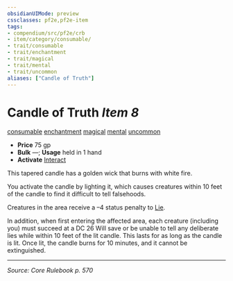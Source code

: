 ```yaml
---
obsidianUIMode: preview
cssclasses: pf2e,pf2e-item
tags:
- compendium/src/pf2e/crb
- item/category/consumable/
- trait/consumable
- trait/enchantment
- trait/magical
- trait/mental
- trait/uncommon
aliases: ["Candle of Truth"]
---
```

# Candle of Truth *Item 8*  
[consumable](rules/traits/consumable.md "Consumable Item Trait")  [enchantment](rules/traits/enchantment.md "Enchantment School Trait")  [magical](rules/traits/magical.md "Magical Item Trait")  [mental](rules/traits/mental.md "Mental Effect Trait")  [uncommon](rules/traits/uncommon.md "Uncommon Rarity Trait")  

- **Price** 75 gp
- **Bulk** —; **Usage** held in 1 hand
- **Activate** [Interact](rules/actions/interact.md)

This tapered candle has a golden wick that burns with white fire.

You activate the candle by lighting it, which causes creatures within 10 feet of the candle to find it difficult to tell falsehoods.

Creatures in the area receive a –4 status penalty to [Lie](rules/actions/lie.md).

In addition, when first entering the affected area, each creature (including you) must succeed at a DC 26 Will save or be unable to tell any deliberate lies while within 10 feet of the lit candle. This lasts for as long as the candle is lit. Once lit, the candle burns for 10 minutes, and it cannot be extinguished.


---
*Source: Core Rulebook p. 570*
